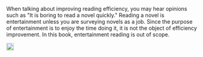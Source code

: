 
When talking about improving reading efficiency, you may hear opinions such as "It is boring to read a novel quickly." Reading a novel is entertainment unless you are surveying novels as a job. Since the purpose of entertainment is to enjoy the time doing it, it is not the object of efficiency improvement. In this book, entertainment reading is out of scope.

<img src='https://scrapbox.io/api/pages/nishio/en/icon' alt='en.icon' height="19.5"/>